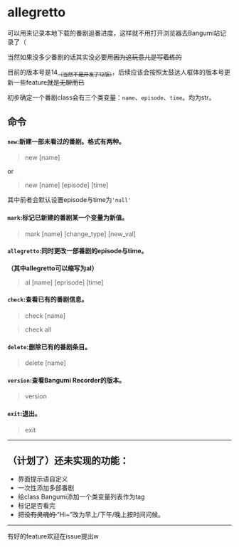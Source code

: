 # allegretto

可以用来记录本地下载的番剧追番进度，这样就不用打开浏览器去Bangumi站记录了（

当然如果没多少番剧的话其实没必要用~~因为这玩意儿是写着练的~~

目前的版本号是14<sub>~~（当然不是开发了12版）~~</sub>，后续应该会按照太鼓达人框体的版本号更新一些feature~~就是无聊而已~~

初步确定一个番剧class会有三个类变量：`name`、`episode`、`time`。均为str。

## 命令

#### `new`:新建一部未看过的番剧。格式有两种。

> new [name]

or

> new [name] [episode] [time]

其中前者会默认设置episode与time为`'null'`



#### `mark`:标记已新建的番剧某一个变量为新值。

> mark [name] [change_type] [new_val]



#### `allegretto`:同时更改一部番剧的episode与time。

**（其中allegretto可以缩写为al）**

> al [name] [eprisode] [time]



#### `check`:查看已有的番剧信息。

> check [name]

> check all



#### ```delete```:删除已有的番剧条目。

> delete [name]



#### `version`:查看Bangumi Recorder的版本。

> version



#### `exit`:退出。

> exit

--------------------------------



## （计划了）还未实现的功能：

- 界面提示语自定义
- 一次性添加多部番剧
- 给class Bangumi添加一个类变量列表作为tag
- 标记是否看完
- 把~~没有灵魂的·~~“Hi~”改为早上/下午/晚上按时间问候。






--------------------------------------------------------------------

有好的feature欢迎在issue提出w



